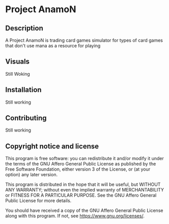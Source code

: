 # Project AnamoN

## Description
A Project AnamoN is trading card games simulator for types of card games that don't use mana as a resource for playing

## Visuals
Still Woking

## Installation
Still working

## Contributing
Still working

## Copyright notice and license

This program is free software: you can redistribute it and/or modify
it under the terms of the GNU Affero General Public License as published
by the Free Software Foundation, either version 3 of the License, or
(at your option) any later version.

This program is distributed in the hope that it will be useful,
but WITHOUT ANY WARRANTY; without even the implied warranty of
MERCHANTABILITY or FITNESS FOR A PARTICULAR PURPOSE.  See the
GNU Affero General Public License for more details.

You should have received a copy of the GNU Affero General Public License
along with this program.  If not, see <https://www.gnu.org/licenses/>.
